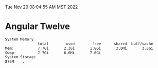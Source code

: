 Tue Nov 29 08:04:55 AM MST 2022

# Angular Twelve

```bash
System Memory
               total        used        free      shared  buff/cache   available
Mem:           7.7Gi       2.3Gi       1.8Gi       3.0Mi       3.6Gi       5.1Gi
Swap:          7.7Gi       6.0Mi       7.6Gi
System Storage
876M	.
```
```bash
